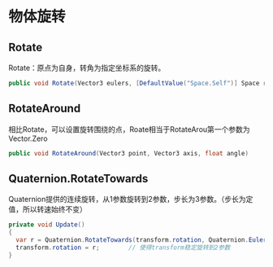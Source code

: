 # 物体旋转
## Rotate
Rotate：原点为自身，转角为指定坐标系的旋转。
```cs
public void Rotate(Vector3 eulers, [DefaultValue("Space.Self")] Space relativeTo)
```
## RotateAround
相比Rotate，可以设置旋转围绕的点，Roate相当于RotateArou第一个参数为Vector.Zero
```cs
public void RotateAround(Vector3 point, Vector3 axis, float angle)
```
## Quaternion.RotateTowards
Quaternion提供的连续旋转，从1参数旋转到2参数，步长为3参数。（步长为定值，所以转速始终不变）
```cs
private void Update()
{ 
  var r = Quaternion.RotateTowards(transform.rotation, Quaternion.Euler(Vector3.up* 180), Time.deltaTime*30);
  transform.rotation = r;        // 使得transform稳定旋转到2参数
}
```
